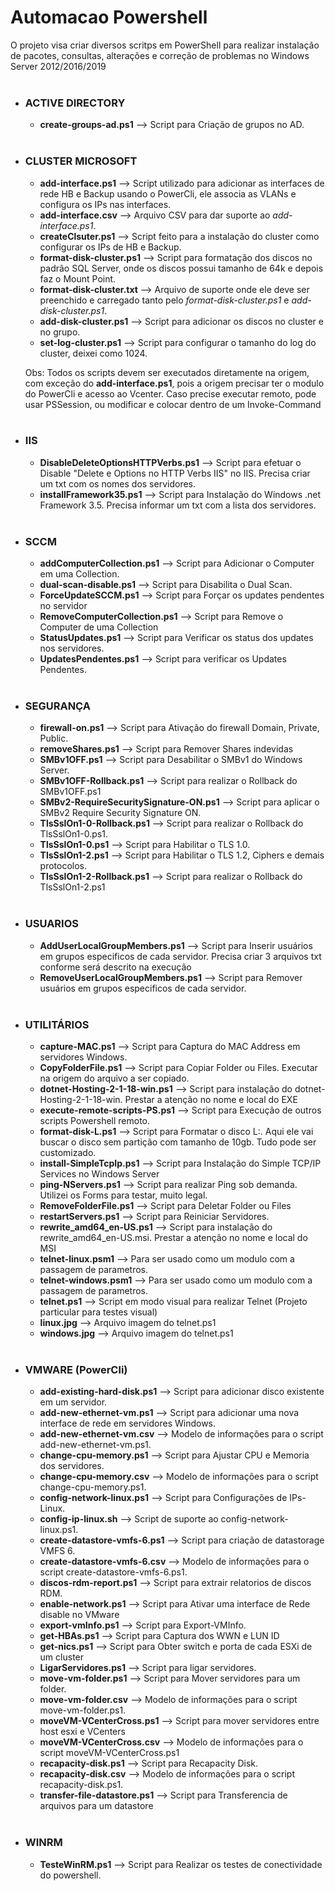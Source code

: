 # Automacao Powershell
O projeto visa criar diversos scritps em PowerShell para realizar instalação de pacotes, consultas, alterações e correção de problemas no Windows Server 2012/2016/2019
<br/><br/>
* ### ACTIVE DIRECTORY
  * __create-groups-ad.ps1__ --> Script para Criação de grupos no AD.
<br/><br/>
* ### CLUSTER MICROSOFT
  * __add-interface.ps1__ --> Script utilizado para adicionar as interfaces de rede HB e Backup usando o PowerCli, ele associa as VLANs e configura os IPs nas interfaces.
  * __add-interface.csv__ --> Arquivo CSV para dar suporte ao _add-interface.ps1_.
  * __createClsuter.ps1__ --> Script feito para a instalação do cluster como configurar os IPs de HB e Backup.
  * __format-disk-cluster.ps1__ --> Script para formatação dos discos no padrão SQL Server, onde os discos possui tamanho de 64k e depois faz o Mount Point.
  * __format-disk-cluster.txt__ --> Arquivo de suporte onde ele deve ser preenchido e carregado tanto pelo _format-disk-cluster.ps1_ e _add-disk-cluster.ps1_.
  * __add-disk-cluster.ps1__ --> Script para adicionar os discos no cluster e no grupo. 
  * __set-log-cluster.ps1__ --> Script para configurar o tamanho do log do cluster, deixei como 1024.
  
  Obs:   Todos os scripts devem ser executados diretamente na origem, com exceção do __add-interface.ps1__, pois a origem precisar ter o modulo do PowerCli e acesso ao Vcenter.
         Caso precise executar remoto, pode usar PSSession, ou modificar e colocar dentro de um Invoke-Command
<br/><br/>
* ### IIS
  * __DisableDeleteOptionsHTTPVerbs.ps1__ --> Script para efetuar o Disable "Delete e Options no HTTP Verbs IIS" no IIS. Precisa criar um txt com os nomes dos servidores.
  * __installFramework35.ps1__ --> Script para Instalação do Windows .net Framework 3.5. Precisa informar um txt com a lista dos servidores.
<br/><br/>
* ### SCCM
  * __addComputerCollection.ps1__ --> Script para Adicionar o Computer em uma Collection.
  * __dual-scan-disable.ps1__ --> Script para Disabilita o Dual Scan.
  * __ForceUpdateSCCM.ps1__ --> Script para Forçar os updates pendentes no servidor
  * __RemoveComputerCollection.ps1__ --> Script para Remove o Computer de uma Collection
  * __StatusUpdates.ps1__ --> Script para Verificar os status dos updates nos servidores.
  * __UpdatesPendentes.ps1__ --> Script para verificar os Updates Pendentes.
<br/><br/>
* ### SEGURANÇA
  * __firewall-on.ps1__ --> Script para Ativação do firewall Domain, Private, Public.
  * __removeShares.ps1__ --> Script para Remover Shares indevidas
  * __SMBv1OFF.ps1__ --> Script para Desabilitar o SMBv1 do Windows Server.
  * __SMBv1OFF-Rollback.ps1__ --> Script para realizar o Rollback do SMBv1OFF.ps1
  * __SMBv2-RequireSecuritySignature-ON.ps1__ --> Script para aplicar o SMBv2 Require Security Signature ON.
  * __TlsSslOn1-0-Rollback.ps1__ --> Script para realizar o Rollback do TlsSslOn1-0.ps1.
  * __TlsSslOn1-0.ps1__ --> Script para Habilitar o TLS 1.0.
  * __TlsSslOn1-2.ps1__ --> Script para Habilitar o TLS 1.2, Ciphers e demais protocolos.
  * __TlsSslOn1-2-Rollback.ps1__ --> Script para realizar o Rollback do TlsSslOn1-2.ps1
<br/><br/>
* ### USUARIOS
  * __AddUserLocalGroupMembers.ps1__ --> Script para Inserir usuários em grupos especificos de cada servidor. Precisa criar 3 arquivos txt conforme será descrito na execução
  * __RemoveUserLocalGroupMembers.ps1__ --> Script para Remover usuários em grupos especificos de cada servidor.
<br/><br/>
* ### UTILITÁRIOS
  * __capture-MAC.ps1__ --> Script para Captura do MAC Address em servidores Windows.
  * __CopyFolderFile.ps1__ --> Script para Copiar Folder ou Files. Executar na origem do arquivo a ser copiado.
  * __dotnet-Hosting-2-1-18-win.ps1__ --> Script para instalação do dotnet-Hosting-2-1-18-win. Prestar a atenção no nome e local do EXE
  * __execute-remote-scripts-PS.ps1__ --> Script para Execução de outros scripts Powershell remoto.
  * __format-disk-L.ps1__ --> Script para Formatar o disco L:\. Aqui ele vai buscar o disco sem partição com tamanho de 10gb. Tudo pode ser customizado.
  * __install-SimpleTcpIp.ps1__ --> Script para Instalação do Simple TCP/IP Services no Windows Server
  * __ping-NServers.ps1__ --> Script para realizar Ping sob demanda. Utilizei os Forms para testar, muito legal.
  * __RemoveFolderFile.ps1__ --> Script para Deletar Folder ou Files
  * __restartServers.ps1__ --> Script para Reiniciar Servidores.
  * __rewrite_amd64_en-US.ps1__ --> Script para instalação do rewrite_amd64_en-US.msi. Prestar a atenção no nome e local do MSI
  * __telnet-linux.psm1__ --> Para ser usado como um modulo com a passagem de parametros.
  * __telnet-windows.psm1__ --> Para ser usado como um modulo com a passagem de parametros.
  * __telnet.ps1__ --> Script em modo visual para realizar Telnet (Projeto particular para testes visual)
  * __linux.jpg__ --> Arquivo imagem do telnet.ps1
  * __windows.jpg__ --> Arquivo imagem do telnet.ps1
<br/><br/>
* ### VMWARE (PowerCli)
  * __add-existing-hard-disk.ps1__ --> Script para adicionar disco existente em um servidor.
  * __add-new-ethernet-vm.ps1__ --> Script para adicionar uma nova interface de rede em servidores Windows.
  * __add-new-ethernet-vm.csv__ --> Modelo de informações para o script add-new-ethernet-vm.ps1.
  * __change-cpu-memory.ps1__ --> Script para Ajustar CPU e Memoria dos servidores.
  * __change-cpu-memory.csv__ --> Modelo de informações para o script change-cpu-memory.ps1.
  * __config-network-linux.ps1__ --> Script para Configurações de IPs-Linux.
  * __config-ip-linux.sh__ --> Script de suporte ao config-network-linux.ps1.
  * __create-datastore-vmfs-6.ps1__ --> Script para criação de datastorage VMFS 6.
  * __create-datastore-vmfs-6.csv__ --> Modelo de informações para o script create-datastore-vmfs-6.ps1.
  * __discos-rdm-report.ps1__ --> Script para extrair relatorios de discos RDM.
  * __enable-network.ps1__ --> Script para Ativar uma interface de Rede disable no VMware
  * __export-vmInfo.ps1__ --> Script para Export-VMInfo.
  * __get-HBAs.ps1__ --> Script para Captura dos WWN e LUN ID
  * __get-nics.ps1__ --> Script para Obter switch e porta de cada ESXi de um cluster
  * __LigarServidores.ps1__ --> Script para ligar servidores.
  * __move-vm-folder.ps1__ --> Script para Mover servidores para um folder.
  * __move-vm-folder.csv__ --> Modelo de informações para o script move-vm-folder.ps1.
  * __moveVM-VCenterCross.ps1__ --> Script para mover servidores entre host esxi e VCenters
  * __moveVM-VCenterCross.csv__ --> Modelo de informações para o script moveVM-VCenterCross.ps1
  * __recapacity-disk.ps1__ --> Script para Recapacity Disk.
  * __recapacity-disk.csv__ --> Modelo de informações para o script recapacity-disk.ps1.
  * __transfer-file-datastore.ps1__ --> Script para Transferencia de arquivos para um datastore
<br/><br/>
* ### WINRM
  * __TesteWinRM.ps1__ --> Script para Realizar os testes de conectividade do powershell.


